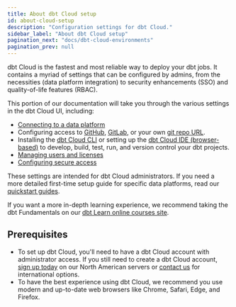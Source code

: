 ```yaml
---
title: About dbt Cloud setup
id: about-cloud-setup
description: "Configuration settings for dbt Cloud."
sidebar_label: "About dbt Cloud setup"
pagination_next: "docs/dbt-cloud-environments"
pagination_prev: null
---
```


dbt Cloud is the fastest and most reliable way to deploy your dbt jobs. It contains a myriad of settings that can be configured by admins, from the necessities (data platform integration) to security enhancements (SSO) and quality-of-life features (RBAC).

This portion of our documentation will take you through the various settings in the dbt Cloud UI, including:

- [Connecting to a data platform](/docs/cloud/connect-data-platform/about-connections)
- Configuring access to [GitHub](/docs/cloud/git/connect-github), [GitLab](/docs/cloud/git/connect-gitlab), or your own [git repo URL](/docs/cloud/git/import-a-project-by-git-url).
- Installing the [dbt Cloud CLI](docs/cloud/cloud-cli-installation) or setting up the [dbt Cloud IDE (browser-based)](/docs/cloud/dbt-cloud-ide/develop-in-the-cloud) to develop, build, test, run, and version control your dbt projects.
- [Managing users and licenses](/docs/cloud/manage-access/seats-and-users)
- [Configuring secure access](/docs/cloud/manage-access/about-user-access)

These settings are intended for dbt Cloud administrators. If you need a more detailed first-time setup guide for specific data platforms, read our [quickstart guides](/guides).

If you want a more in-depth learning experience, we recommend taking the dbt Fundamentals on our [dbt Learn online courses site](https://courses.getdbt.com/).

## Prerequisites

- To set up dbt Cloud, you'll need to have a dbt Cloud account with administrator access. If you still need to create a dbt Cloud account, [sign up today](https://getdbt.com) on our North American servers or [contact us](https://getdbt.com/contact) for international options.
- To have the best experience using dbt Cloud, we recommend you use modern and up-to-date web browsers like Chrome, Safari, Edge, and Firefox.



